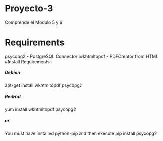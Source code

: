 # Proyecto-3
Comprende el Modulo 5 y 6
# Requirements
psycopg2 - PostgreSQL Connector
iwkhtmltopdf - PDFCreator from HTML
#Install Requirements
<h5>Debian</h5>
apt-get install wkhtmltopdf psycopg2
<h5>RedHat</h5>
yum install wkhtmltopdf psycopg2
<h5>or</h5>
You must have installed python-pip and then execute
pip install psycopg2
